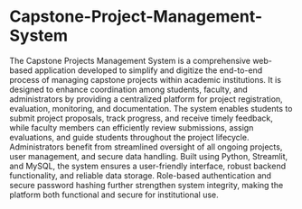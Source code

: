 # Capstone-Project-Management-System
The Capstone Projects Management System is a comprehensive web-based application developed to simplify and digitize the end-to-end process of managing capstone projects within academic institutions. It is designed to enhance coordination among students, faculty, and administrators by providing a centralized platform for project registration, evaluation, monitoring, and documentation. The system enables students to submit project proposals, track progress, and receive timely feedback, while faculty members can efficiently review submissions, assign evaluations, and guide students throughout the project lifecycle. Administrators benefit from streamlined oversight of all ongoing projects, user management, and secure data handling. Built using Python, Streamlit, and MySQL, the system ensures a user-friendly interface, robust backend functionality, and reliable data storage. Role-based authentication and secure password hashing further strengthen system integrity, making the platform both functional and secure for institutional use.
